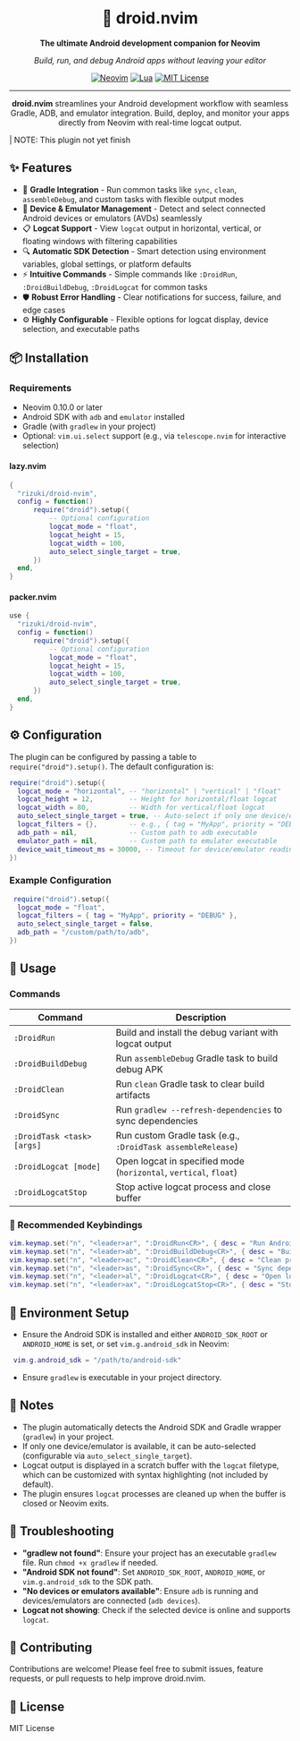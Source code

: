 <div align="center">

# 🤖 droid.nvim

**The ultimate Android development companion for Neovim**

_Build, run, and debug Android apps without leaving your editor_

[![Neovim](https://img.shields.io/badge/Neovim-0.10+-green.svg?style=flat-square&logo=neovim)](https://neovim.io)
[![Lua](https://img.shields.io/badge/Made%20with-Lua-blue.svg?style=flat-square&logo=lua)](https://lua.org)
[![MIT License](https://img.shields.io/badge/License-MIT-yellow.svg?style=flat-square)](LICENSE)

---

**droid.nvim** streamlines your Android development workflow with seamless Gradle, ADB, and emulator integration. Build, deploy, and monitor your apps directly from Neovim with real-time logcat output.

</div>

| NOTE: This plugin not yet finish

## ✨ Features

- 🔧 **Gradle Integration** - Run common tasks like `sync`, `clean`, `assembleDebug`, and custom tasks with flexible output modes
- 📱 **Device & Emulator Management** - Detect and select connected Android devices or emulators (AVDs) seamlessly
- 📋 **Logcat Support** - View `logcat` output in horizontal, vertical, or floating windows with filtering capabilities
- 🔍 **Automatic SDK Detection** - Smart detection using environment variables, global settings, or platform defaults
- ⚡ **Intuitive Commands** - Simple commands like `:DroidRun`, `:DroidBuildDebug`, `:DroidLogcat` for common tasks
- 🛡️ **Robust Error Handling** - Clear notifications for success, failure, and edge cases
- ⚙️ **Highly Configurable** - Flexible options for logcat display, device selection, and executable paths

## 📦 Installation

### Requirements

- Neovim 0.10.0 or later
- Android SDK with `adb` and `emulator` installed
- Gradle (with `gradlew` in your project)
- Optional: `vim.ui.select` support (e.g., via `telescope.nvim` for interactive selection)

#### lazy.nvim

```lua
{
  "rizuki/droid-nvim",
  config = function()
      require("droid").setup({
          -- Optional configuration
          logcat_mode = "float",
          logcat_height = 15,
          logcat_width = 100,
          auto_select_single_target = true,
      })
  end,
}
```

#### packer.nvim

```lua
use {
  "rizuki/droid-nvim",
  config = function()
      require("droid").setup({
          -- Optional configuration
          logcat_mode = "float",
          logcat_height = 15,
          logcat_width = 100,
          auto_select_single_target = true,
      })
  end,
}
```

## ⚙️ Configuration

The plugin can be configured by passing a table to `require("droid").setup()`. The default configuration is:

```lua
require("droid").setup({
  logcat_mode = "horizontal", -- "horizontal" | "vertical" | "float"
  logcat_height = 12,         -- Height for horizontal/float logcat
  logcat_width = 80,          -- Width for vertical/float logcat
  auto_select_single_target = true, -- Auto-select if only one device/emulator
  logcat_filters = {},        -- e.g., { tag = "MyApp", priority = "DEBUG" }
  adb_path = nil,             -- Custom path to adb executable
  emulator_path = nil,        -- Custom path to emulator executable
  device_wait_timeout_ms = 30000, -- Timeout for device/emulator readiness (ms)
})
```

### Example Configuration

```lua
 require("droid").setup({
  logcat_mode = "float",
  logcat_filters = { tag = "MyApp", priority = "DEBUG" },
  auto_select_single_target = false,
  adb_path = "/custom/path/to/adb",
})
```

## 🚀 Usage

### Commands

| Command                    | Description                                                       |
| -------------------------- | ----------------------------------------------------------------- |
| `:DroidRun`                | Build and install the debug variant with logcat output            |
| `:DroidBuildDebug`         | Run `assembleDebug` Gradle task to build debug APK                |
| `:DroidClean`              | Run `clean` Gradle task to clear build artifacts                  |
| `:DroidSync`               | Run `gradlew --refresh-dependencies` to sync dependencies         |
| `:DroidTask <task> [args]` | Run custom Gradle task (e.g., `:DroidTask assembleRelease`)       |
| `:DroidLogcat [mode]`      | Open logcat in specified mode (`horizontal`, `vertical`, `float`) |
| `:DroidLogcatStop`         | Stop active logcat process and close buffer                       |

### 🎯 Recommended Keybindings

```lua
vim.keymap.set("n", "<leader>ar", ":DroidRun<CR>", { desc = "Run Android app" })
vim.keymap.set("n", "<leader>ab", ":DroidBuildDebug<CR>", { desc = "Build debug APK" })
vim.keymap.set("n", "<leader>ac", ":DroidClean<CR>", { desc = "Clean project" })
vim.keymap.set("n", "<leader>as", ":DroidSync<CR>", { desc = "Sync dependencies" })
vim.keymap.set("n", "<leader>al", ":DroidLogcat<CR>", { desc = "Open logcat" })
vim.keymap.set("n", "<leader>ax", ":DroidLogcatStop<CR>", { desc = "Stop logcat" })
```

## 🔧 Environment Setup

- Ensure the Android SDK is installed and either `ANDROID_SDK_ROOT` or `ANDROID_HOME` is set, or set `vim.g.android_sdk` in Neovim:

```lua
 vim.g.android_sdk = "/path/to/android-sdk"
```

- Ensure `gradlew` is executable in your project directory.

## 📝 Notes

- The plugin automatically detects the Android SDK and Gradle wrapper (`gradlew`) in your project.
- If only one device/emulator is available, it can be auto-selected (configurable via `auto_select_single_target`).
- Logcat output is displayed in a scratch buffer with the `logcat` filetype, which can be customized with syntax highlighting (not included by default).
- The plugin ensures `logcat` processes are cleaned up when the buffer is closed or Neovim exits.

## 🔧 Troubleshooting

- **"gradlew not found"**: Ensure your project has an executable `gradlew` file. Run `chmod +x gradlew` if needed.
- **"Android SDK not found"**: Set `ANDROID_SDK_ROOT`, `ANDROID_HOME`, or `vim.g.android_sdk` to the SDK path.
- **"No devices or emulators available"**: Ensure `adb` is running and devices/emulators are connected (`adb devices`).
- **Logcat not showing**: Check if the selected device is online and supports `logcat`.

## 🤝 Contributing

Contributions are welcome! Please feel free to submit issues, feature requests, or pull requests to help improve droid.nvim.

## 📄 License

MIT License
